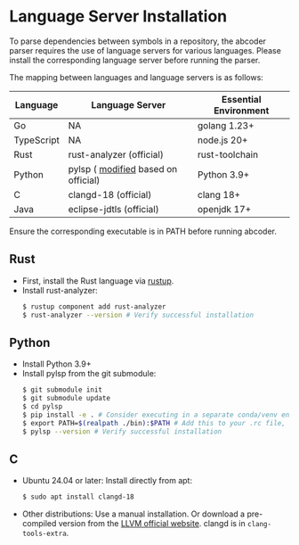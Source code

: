 # Language Server Installation

To parse dependencies between symbols in a repository, the abcoder parser requires the use of language servers for various languages. Please install the corresponding language server before running the parser.

The mapping between languages and language servers is as follows:

| Language   | Language Server                                                                       | Essential Environment |
| ---------- | ------------------------------------------------------------------------------------- | --------------------- |
| Go         | NA                                                                                    | golang 1.23+          |
| TypeScript | NA                                                                                    | node.js 20+           |
| Rust       | rust-analyzer (official)                                                              | rust-toolchain        |
| Python     | pylsp ( [modified](https://github.com/Hoblovski/python-lsp-server) based on official) | Python 3.9+           |
| C          | clangd-18 (official)                                                                  | clang 18+             |
| Java       | eclipse-jdtls (official)                                                              | openjdk 17+           |

Ensure the corresponding executable is in PATH before running abcoder.

## Rust
* First, install the Rust language via [rustup](https://www.rust-lang.org/tools/install).
* Install rust-analyzer:
  ```bash
  $ rustup component add rust-analyzer
  $ rust-analyzer --version # Verify successful installation
  ```

## Python
* Install Python 3.9+
* Install pylsp from the git submodule:
  ```bash
  $ git submodule init
  $ git submodule update
  $ cd pylsp
  $ pip install -e . # Consider executing in a separate conda/venv environment
  $ export PATH=$(realpath ./bin):$PATH # Add this to your .rc file, or set it before each abcoder run
  $ pylsp --version # Verify successful installation
  ```

## C
* Ubuntu 24.04 or later: Install directly from apt:
  ```bash
  $ sudo apt install clangd-18
  ```

* Other distributions: Use a manual installation.
  Or download a pre-compiled version from the [LLVM official website](https://releases.llvm.org/download.html). clangd is in `clang-tools-extra`.
